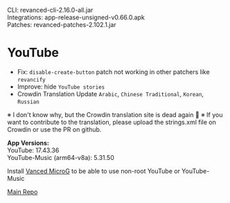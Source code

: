 CLI: revanced-cli-2.16.0-all.jar  
Integrations: app-release-unsigned-v0.66.0.apk  
Patches: revanced-patches-2.102.1.jar  

YouTube
==
- Fix: `disable-create-button` patch not working in other patchers like `revancify`
- Improve: hide `YouTube stories`
- Crowdin Translation Update
`Arabic`, `Chinese Traditional`, `Korean`, `Russian`

※ I don't know why, but the Crowdin translation site is dead again 🤷
※ If you want to contribute to the translation, please upload the strings.xml file on Crowdin or use the PR on github.
  
**App Versions:**  
YouTube: 17.43.36  
YouTube-Music (arm64-v8a): 5.31.50  

Install [Vanced MicroG](https://github.com/inotia00/VancedMicroG/releases/latest) to be able to use non-root YouTube or YouTube-Music  

[Main Repo](https://github.com/NoName-exe/revanced-extended)  
